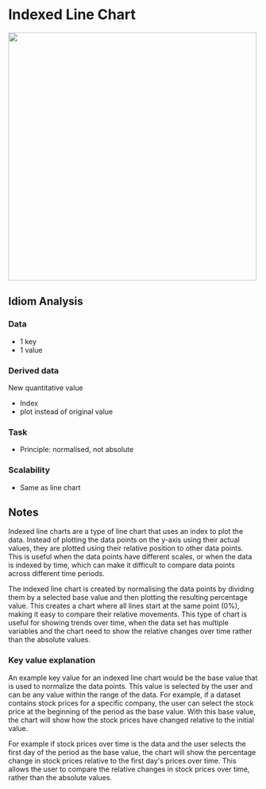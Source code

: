 # Indexed Line Chart 

<img src="https://qvdesign.files.wordpress.com/2012/05/index-header.png" width=500>

## Idiom Analysis 
### Data
- 1 key 
- 1 value 
### Derived data 
New quantitative value 
- Index 
- plot instead of original value
### Task
- Principle: normalised, not absolute
### Scalability 
- Same as line chart 


## Notes 
Indexed line charts are a type of line chart that uses an index to plot the data. Instead of plotting the data points on the y-axis using their actual values, they are plotted using their relative position to other data points. This is useful when the data points have different scales, or when the data is indexed by time, which can make it difficult to compare data points across different time periods.

The indexed line chart is created by normalising the data points by dividing them by a selected base value and then plotting the resulting percentage value. This creates a chart where all lines start at the same point (0%), making it easy to compare their relative movements. This type of chart is useful for showing trends over time, when the data set has multiple variables and the chart need to show the relative changes over time rather than the absolute values.

### Key value explanation
An example key value for an indexed line chart would be the base value that is used to normalize the data points. This value is selected by the user and can be any value within the range of the data. For example, if a dataset contains stock prices for a specific company, the user can select the stock price at the beginning of the period as the base value. With this base value, the chart will show how the stock prices have changed relative to the initial value.

For example if stock prices over time is the data and the user selects the first day of the period as the base value, the chart will show the percentage change in stock prices relative to the first day's prices over time. This allows the user to compare the relative changes in stock prices over time, rather than the absolute values.